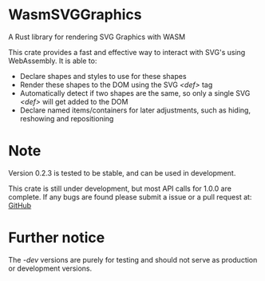 # WasmSVGGraphics
A Rust library for rendering SVG Graphics with WASM

This crate provides a fast and effective way to interact with SVG's using WebAssembly.
It is able to:
* Declare shapes and styles to use for these shapes
* Render these shapes to the DOM using the SVG *\<def\>* tag
* Automatically detect if two shapes are the same, so only a single SVG *\<def\>* will get added to the DOM
* Declare named items/containers for later adjustments, such as hiding, reshowing and repositioning

# Note
Version 0.2.3 is tested to be stable, and can be used in development.

This crate is still under development, but most API calls for 1.0.0 are complete.
If any bugs are found please submit a issue or a pull request at:
[GitHub](https://github.com/coastalwhite/WasmSVGGraphics)

# Further notice
The *-dev* versions are purely for testing and should not serve as production or development versions.
